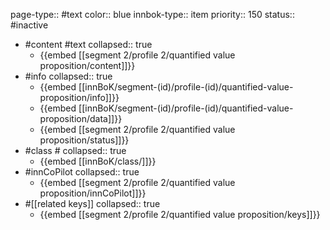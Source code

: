 page-type:: #text
color:: blue
innbok-type:: item
priority:: 150
status:: #inactive

- #content #text
  collapsed:: true
	- {{embed [[segment 2/profile 2/quantified value proposition/content]]}}
- #info
  collapsed:: true
	- {{embed [[innBoK/segment-(id)/profile-(id)/quantified-value-proposition/info]]}}
	- {{embed [[innBoK/segment-(id)/profile-(id)/quantified-value-proposition/data]]}}
	- {{embed [[segment 2/profile 2/quantified value proposition/status]]}}
- #class #
  collapsed:: true
	- {{embed [[innBoK/class/]]}}
- #innCoPilot
  collapsed:: true
	- {{embed [[segment 2/profile 2/quantified value proposition/innCoPilot]]}}
- #[[related keys]]
  collapsed:: true
	- {{embed [[segment 2/profile 2/quantified value proposition/keys]]}}


